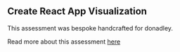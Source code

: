 ## Create React App Visualization

This assessment was bespoke handcrafted for donadley.

Read more about this assessment [here](https://react.eogresources.com)

